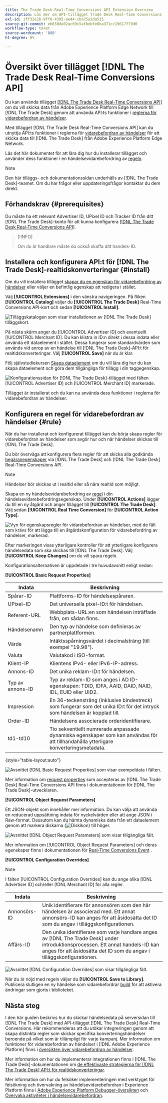 ```yaml
---
title: The Trade Desk Real-Time Conversions API Extension Overview
description: Läs mer om API-tillägget Trade Desk Real-Time Conversions för händelsevidarebefordran i Adobe Experience Platform.
exl-id: 1ff32e2b-9ff8-4395-ae44-cba75a2da515
source-git-commit: eb650da02ac69c5afbebfe6ba371cc19617f79d0
workflow-type: tm+mt
source-wordcount: '888'
ht-degree: 0%

---
```


# Översikt över tillägget [!DNL The Trade Desk Real-Time Conversions API]

Du kan använda tillägget [[!DNL The Trade Desk Real-Time Conversions API]](https://partner.thetradedesk.com/v3/portal/data/doc/DataConversionEventsApi) om du vill skicka data från Adobe Experience Platform Edge Network till [!DNL The Trade Desk] genom att använda API:ts funktioner i [reglerna för vidarebefordran av händelser](../../../ui/event-forwarding/overview.md).

Med tillägget [!DNL The Trade Desk Real-Time Conversions API] kan du utnyttja API:ts funktioner i reglerna för [ vidarebefordran av händelser](../../../ui/event-forwarding/overview.md) för att skicka data till [!DNL The Trade Desk] från Adobe Experience Platform Edge Network.

Läs det här dokumentet för att lära dig hur du installerar tillägget och använder dess funktioner i en händelsevidarebefordring av [regeln](../../../ui/managing-resources/rules.md).

>[!NOTE]
>
>Den här tilläggs- och dokumentationssidan underhålls av [!DNL The Trade Desk]-teamet. Om du har frågor eller uppdateringsfrågor kontaktar du dem direkt.

## Förhandskrav {#prerequisites}

Du måste ha ett relevant Advertiser ID, UPixel ID och Tracker ID från ditt [!DNL The Trade Desk]-konto för att kunna konfigurera [[!DNL The Trade Desk Real-Time Conversions API]](https://partner.thetradedesk.com/v3/portal/data/doc/DataConversionEventsApi).

>[!INFO]
>
>Om du är handlare måste du också skaffa ditt handels-ID.

## Installera och konfigurera API:t för [!DNL The Trade Desk]-realtidskonverteringar {#install}

Om du vill installera tillägget [skapar du en egenskap för vidarebefordring av händelser](../../../ui/event-forwarding/overview.md#properties) eller väljer en befintlig egenskap att redigera i stället.

Välj **[!UICONTROL Extensions]** i den vänstra navigeringen. På fliken **[!UICONTROL Catalog]** väljer du **[!UICONTROL The Trade Desk]** Real-Time Conversions API-kort och sedan **[!UICONTROL Install]**.

![Tilläggskatalogen som visar installationen av [!DNL The Trade Desk] tilläggskort.](../../../images/extensions/server/tradedesk/install-extension.png)

På nästa skärm anger du [!UICONTROL Advertiser ID] och eventuellt [!UICONTROL Merchant ID]. Du kan klistra in ID:n direkt i dessa indata eller använda ett dataelement i stället. Dessa fungerar som standardvärden som används vid anrop av en händelse till [!DNL The Trade Desk]-API:t för realtidskonverteringar. Välj **[!UICONTROL Save]** när du är klar.

Följ självstudiekursen [Skapa dataelement](https://experienceleague.adobe.com/en/docs/platform-learn/data-collection/tags/create-data-elements) om du vill lära dig hur du kan skapa dataelement och göra dem tillgängliga för tillägg i din taggegenskap.

![Konfigurationssidan för [!DNL The Trade Desk]-tillägget med fälten [!UICONTROL Advertiser ID] och [!UICONTROL Merchant ID] markerade.](../../../images/extensions/server/tradedesk/configure-extension.png)

Tillägget är installerat och du kan nu använda dess funktioner i reglerna för vidarebefordran av händelser.

## Konfigurera en regel för vidarebefordran av händelser {#rule}

När du har installerat och konfigurerat tillägget kan du börja skapa regler för vidarebefordran av händelser som avgör hur och när händelser skickas till [!DNL The Trade Desk].

Du bör överväga att konfigurera flera regler för att skicka alla godkända [begäranegenskaper](https://partner.thetradedesk.com/v3/portal/data/doc/DataConversionEventsApi#properties) via [!DNL The Trade Desk] och [!DNL The Trade Desk] Real-Time Conversions API.

>[!NOTE]
>
>Händelser bör skickas ut i realtid eller så nära realtid som möjligt.

Skapa en ny händelsevidarebefordring av [regel](../../../ui/managing-resources/rules.md) i din händelsevidarebefordringsegenskap. Under **[!UICONTROL Actions]** lägger du till en ny åtgärd och anger tillägget till **[!UICONTROL The Trade Desk]**. Välj sedan **[!UICONTROL Real Time Conversion]** för **[!UICONTROL Action Type]**.

![Vyn för egenskapsregler för vidarebefordran av händelser, med de fält som krävs för att lägga till en åtgärdskonfiguration för vidarebefordring av händelser, markerad.](../../../images/extensions/server/tradedesk/tradedesk-event-action.png)

Efter markeringen visas ytterligare kontroller för att ytterligare konfigurera händelsedata som ska skickas till [!DNL The Trade Desk]. Välj **[!UICONTROL Keep Changes]** om du vill spara regeln.

Konfigurationsalternativen är uppdelade i tre huvudavsnitt enligt nedan:

**[!UICONTROL Basic Request Properties]**

| Indata | Beskrivning |
| --- | --- |
| Spårar-ID | Plattforms-ID för händelsespåraren. |
| UPixel-ID | Det universella pixel-ID:t för händelsen. |
| Referent-URL | Webbplats-URL:en som händelsen inträffade från, om sådan finns. |
| Händelsenamn | Den typ av händelse som definieras av partnerplattformen. |
| Värde | Intäktsspårningsvärdet i decimalsträng (till exempel &quot;19.98&quot;). |
| Valuta | Valutakod i ISO-format. |
| Klient-IP | Klientens IPv4- eller IPv6-IP-adress. |
| Annons-ID | Det unika reklam-ID:t för händelsen. |
| Typ av annons-ID | Typ av reklam-ID som anges i AD ID-egenskapen: TDID, IDFA, AAID, DAID, NAID, IDL, EUID eller UID2. |
| Impression | En 36-teckensträng (inklusive bindestreck) som fungerar som det unika ID:t för det intryck som händelsen är kopplad till. |
| Order-ID | Händelsens associerade orderidentifierare. |
| td1-td10 | Tio sekventiellt numrerade anpassade dynamiska egenskaper som kan användas för att tillhandahålla ytterligare konverteringsmetadata. |

{style="table-layout:auto"}

![Avsnittet [!DNL Basic Request Properties] som visar exempeldata i fälten.](../../../images/extensions/server/tradedesk/configure-extension-basic-request-properties.png)

Mer information om [request properties](https://partner.thetradedesk.com/v3/portal/data/doc/DataConversionEventsApi#properties) som accepteras av [!DNL The Trade Desk] Real-Time Conversions API finns i dokumentationen för [!DNL The Trade Desk]-utvecklaren.

**[!UICONTROL Object Request Parameters]**

Ett JSON-objekt som innehåller mer information. Du kan välja att använda en reducerad uppsättning indata för nyckelvärden eller att ange JSON i Raw-format. Dessutom kan du hämta dynamiska data från ett dataelement genom att markera diskarna (![Diskikon](/help/images/icons/database.png)) till höger.


![Avsnittet [!DNL Object Request Parameters] som visar tillgängliga fält.](../../../images/extensions/server/tradedesk/configure-object-request-params.png)

Mer information om [!UICONTROL Object Request Parameters] och deras egenskaper finns i dokumentationen för [Real-Time Conversions Event](https://partner.thetradedesk.com/v3/portal/data/doc/DataConversionEventsApi#properties-items) .

**[!UICONTROL Configuration Overrides]**

>[!NOTE]
>
>I fälten [!UICONTROL Configuration Overrides] kan du ange olika [!DNL Advertiser ID] och/eller [!DNL Merchant ID] för alla regler.

| Indata | Beskrivning |
| --- | --- |
| Annonsörs-ID | Unik identifierare för annonsören som den här händelsen är associerad med. Ett annat annonsörs-ID kan anges för att åsidosätta det ID som du angav i tilläggskonfigurationen. |
| Affärs-ID | Den unika identifierare som varje handlare anges av [!DNL The Trade Desk] under introduktionsprocessen. Ett annat handels-ID kan anges för att åsidosätta det ID som du angav i tilläggskonfigurationen. |

![Avsnittet [!DNL Configuration Overrides] som visar tillgängliga fält.](../../../images/extensions/server/tradedesk/configure-overrides.png)

När du är nöjd med regeln väljer du **[!UICONTROL Save to Library]**. Publicera slutligen en ny händelse som vidarebefordrar [build](../../../ui/publishing/builds.md) för att aktivera ändringar som gjorts i biblioteket.

## Nästa steg

I den här guiden beskrivs hur du skickar händelsedata på serversidan till [!DNL The Trade Desk] med API-tillägget [!DNL The Trade Desk] Real-Time Conversions. Här rekommenderas att du utökar integreringen genom att skapa distinkta regler som skickar specifika konverteringshändelser beroende på vilket som är tillämpligt för varje kampanj. Mer information om funktioner för vidarebefordran av händelser i [!DNL Adobe Experience Platform] finns i [översikten över vidarebefordran av händelser](../../../ui/event-forwarding/overview.md).

Mer information om hur du implementerar integrationen finns i [!DNL The Trade Desk]-dokumentationen om [de effektivaste strategierna för  [!DNL The Trade Desk] API:t för realtidskonverteringar](https://www.facebook.com/business/help/308855623839366?id=818859032317965).

Mer information om hur du felsöker implementeringen med verktyget för felsökning och övervakning av händelsevidarebefordran i Experience Platform finns i [Adobe Experience Platform Debugger-översikten](../../../../debugger/home.md) och [Övervaka aktiviteter i händelsevidarebefordran](../../../ui/event-forwarding/monitoring.md).
